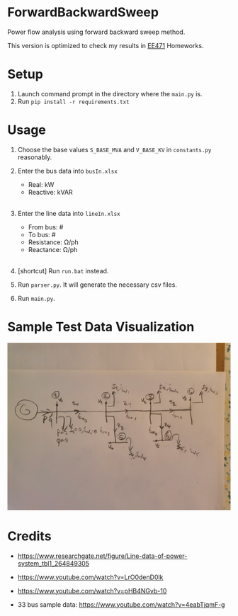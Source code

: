# ForwardBackwardSweep
 Power flow analysis using forward backward sweep method.

 This version is optimized to check my results in [EE471](https://catalog.metu.edu.tr/course.php?course_code=5670471) Homeworks.

# Setup
1. Launch command prompt in the directory where the `main.py` is.
2. Run `pip install -r requirements.txt`

# Usage
1. Choose the base values `S_BASE_MVA` and `V_BASE_KV` in `constants.py` reasonably.

1. Enter the bus data into `busIn.xlsx` 
    - Real: kW
    - Reactive: kVAR

    <br>

2. Enter the line data into `lineIn.xlsx` 
    - From bus: #
    - To bus: #
    - Resistance: Ω/ph
    - Reactance: Ω/ph

    <br>

3. [shortcut] Run `run.bat` instead.

3. Run  `parser.py`. It will generate the necessary csv files.

4. Run  `main.py`.

# Sample Test Data Visualization
![test data image](./pics/oldDataHandwritten.jpg)

# Credits

- https://www.researchgate.net/figure/Line-data-of-power-system_tbl1_264849305
- https://www.youtube.com/watch?v=LrO0denD0lk
- https://www.youtube.com/watch?v=pHB4NGvb-10

- 33 bus sample data: https://www.youtube.com/watch?v=4eabTjqmF-g